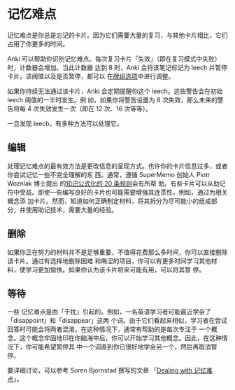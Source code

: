 # 记忆难点

<!-- toc -->

记忆难点是你总是忘记的卡片。因为它们需要大量的复习，与其他卡片相比，它们占用了你更多的时间。

Anki 可以帮助你识别记忆难点。每次复习卡片「失效」（即在复习模式中失败）时，计数器会增加。当此计数器
达到 8 时，Anki 会将该笔记标记为 leech 并暂停卡片。该阈值以及是否暂停，都可以
在[牌组选项](deck-options.md)中进行调整。

如果你持续无法通过该卡片，Anki 会定期提醒你这个 leech。这些警告会在初始 leech 阈值的一半时发生。例
如，如果你将警告设置为 8 次失效，那么未来的警告将每 4 次失效发生一次（即在 12 次、16 次等等）。

一旦发现 leech，有多种方法可以处理它。

## 编辑

处理记忆难点的最有效方法是更改信息的呈现方式。也许你的卡片信息过多，或者你尝试记忆一些不完全理解的东
西。通常，遵循 SuperMemo 创始人 Piotr Wozniak 博士提出
的[知识公式化的 20 条规则](https://supermemo.guru/wiki/20_rules_of_knowledge_formulation)会有所帮
助。有些卡片可以从助记符中受益。即使一些编写良好的卡片也可能需要增强其连贯性，例如，通过为相关概念添
加卡片。然而，知道如何正确制定材料，将其拆分为尽可能小的组成部分，并使用助记技术，需要大量的经验。

## 删除

如果你正在努力的材料并不是足够重要，不值得花费那么多时间，你可以直接删除该卡片。通过有选择地删除困难
和晦涩的项目，你可以有更多时间学习其他材料，使学习更加愉快。如果你认为该卡片将来可能有用，可以将其暂
停。

## 等待

一些 记忆难点是由「干扰」引起的。例如，一名英语学习者可能最近学会了「disappoint」和「disappear」这两
个词。由于它们看起来相似，学习者在尝试回答时可能会将两者混淆。在这种情况下，通常有帮助的是每次专注于
一个概念。这个概念牢固地印在你脑海中后，你可以开始学习其他概念。因此，在这种情况下，你可能希望暂停其
中一个词直到你已很好地学会另一个，然后再取消暂停。

要详细讨论，可以参考 Soren Bjornstad 撰写的文章
「[Dealing with 记忆难点](https://controlaltbackspace.org/leech/)」。

